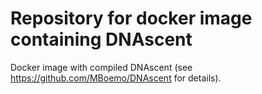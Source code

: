 # Repository for docker image containing DNAscent

Docker image with compiled DNAscent (see https://github.com/MBoemo/DNAscent for details).